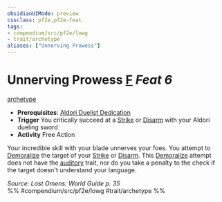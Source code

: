 ```yaml
---
obsidianUIMode: preview
cssclass: pf2e,pf2e-feat
tags:
- compendium/src/pf2e/lowg
- trait/archetype
aliases: ["Unnerving Prowess"]
---
```

# Unnerving Prowess  [F](../../rules/core-rulebook/chapter-9-playing-the-game.md#Actions "Free Action") *Feat 6*  
[archetype](../../rules/traits/archetype.md)  

- **Prerequisites**: [Aldori Duelist Dedication](aldori-duelist-dedication-lowg.md)
- **Trigger** You critically succeed at a [Strike](../../rules/actions/strike.md) or [Disarm](../../rules/actions/disarm.md) with your Aldori dueling sword
- **Activity** Free Action

Your incredible skill with your blade unnerves your foes. You attempt to [Demoralize](../../rules/actions/demoralize.md) the target of your [Strike](../../rules/actions/strike.md) or [Disarm](../../rules/actions/disarm.md). This [Demoralize](../../rules/actions/demoralize.md) attempt does not have the [auditory](../../rules/traits/auditory.md) trait, nor do you take a penalty to the check if the target doesn't understand your language.

*Source: Lost Omens: World Guide p. 35*  
%% #compendium/src/pf2e/lowg #trait/archetype %%